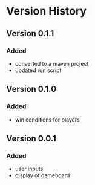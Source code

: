 # Version History

## Version 0.1.1
### Added
- converted to a maven project
- updated run script

## Version 0.1.0
### Added
- win conditions for players

## Version 0.0.1
### Added
- user inputs
- display of gameboard